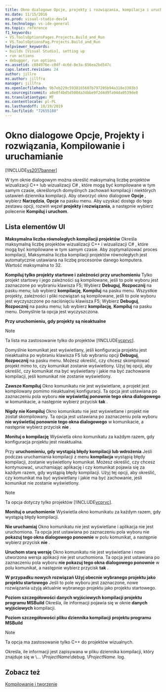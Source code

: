 ```yaml
---
title: Okno dialogowe Opcje, projekty i rozwiązania, kompilacja i uruchomienie | Microsoft Docs
ms.date: 11/15/2016
ms.prod: visual-studio-dev14
ms.technology: vs-ide-general
ms.topic: reference
f1_keywords:
- VS.ToolsOptionsPages.Projects.Build_and_Run
- VS.ToolsOptionsPag.Projects.Build_and_Run
helpviewer_keywords:
- builds [Visual Studio], setting up
- run actions
- debugger, run options
ms.assetid: c884976e-c0df-4c6d-8e3a-856ea2bd547c
caps.latest.revision: 24
author: jillre
ms.author: jillfra
manager: jillfra
ms.openlocfilehash: 9b7eb229c5938165607b797205b94a318e3303b3
ms.sourcegitcommit: a8e8f4bd5d508da34bbe9f2d4d9fa94da0539de0
ms.translationtype: MT
ms.contentlocale: pl-PL
ms.lasthandoff: 10/19/2019
ms.locfileid: "72655188"
---
```

# <a name="options-dialog-box--projects-and-solutions-build-and-run"></a>Okno dialogowe Opcje, Projekty i rozwiązania, Kompilowanie i uruchamianie
[!INCLUDE[vs2017banner](../../includes/vs2017banner.md)]

W tym oknie dialogowym można określić maksymalną liczbę projektów wizualizacji C++ lub wizualizacji C# , które mogą być kompilowane w tym samym czasie, określonych domyślnych zachowań kompilacji i niektórych ustawień dziennika kompilacji. Aby otworzyć okno dialogowe **Opcje** , wybierz **Narzędzia**, **Opcje** na pasku menu. Aby uzyskać dostęp do tego zestawu opcji, rozwiń węzeł **projekty i rozwiązania**, a następnie wybierz polecenie **Kompiluj i uruchom**.

## <a name="uielement-list"></a>Lista elementów UI
 **Maksymalna liczba równoległych kompilacji projektów** Określa maksymalną liczbę projektów wizualizacji C++ i wizualizacji C# , które mogą być kompilowane w tym samym czasie. Aby zoptymalizować proces kompilacji, Maksymalna liczba kompilacji projektów równoległych jest automatycznie ustawiana na liczbę procesorów danego komputera. Wartość maksymalna to 32.

 **Kompiluj tylko projekty startowe i zależności przy uruchomieniu** Tylko projekt startowy i jego zależności są kompilowane, jeśli to pole wyboru jest zaznaczone po wybraniu klawisza F5; Wybierz **Debuguj**, **Rozpocznij** na pasku menu; lub wybierz **kompilację**, **Kompiluj** na pasku menu. Wszystkie projekty, zależności i pliki rozwiązań są kompilowane, jeśli to pole wyboru jest wyczyszczone po naciśnięciu klawisza F5; Wybierz **Debuguj**, **Rozpocznij** na pasku menu; lub wybierz **kompilację**, **Kompiluj** na pasku menu. Domyślnie ta opcja jest wyczyszczona.

 **Przy uruchomieniu, gdy projekty są nieaktualne**
 > [!NOTE]
> Ta lista ma zastosowanie tylko do projektów [!INCLUDE[vcprvc](../../includes/vcprvc-md.md)].

 Domyślnie komunikat jest wyświetlany, jeśli konfiguracja projektu jest nieaktualna po wybraniu klawisza F5 lub wybraniu opcji **Debuguj**, **Rozpocznij** na pasku menu. Możesz określić, czy chcesz skompilować projekt mimo to, czy komunikat zostanie wyświetlony. Użyj tej opcji, aby określić, czy komunikat ma być wyświetlany i jakie ma być zachowanie kompilacji, jeśli komunikat nie zostanie wyświetlony.

 **Zawsze Kompiluj** Okno komunikatu nie jest wyświetlane, a projekt jest kompilowany pomimo nieaktualnej konfiguracji. Ta opcja jest ustawiana po zaznaczeniu pola wyboru **nie wyświetlaj ponownie tego okna dialogowego** w komunikacie, a następnie wybierz przycisk **tak** .

 **Nigdy nie Kompiluj** Okno komunikatu nie jest wyświetlane i projekt nie został skompilowany. Ta opcja jest ustawiana po zaznaczeniu pola wyboru **nie wyświetlaj ponownie tego okna dialogowego** w komunikacie, a następnie wybierz przycisk **nie** .

 **Monituj o kompilację** Wyświetla okno komunikatu za każdym razem, gdy konfiguracja projektu jest nieaktualna.

 Przy **uruchomieniu, gdy wystąpią błędy kompilacji lub wdrożenia** Jeśli podczas uruchamiania kompilacji z menu **kompilacja** wystąpią błędy kompilacji, zostanie wyświetlony komunikat. Możesz określić, czy chcesz kontynuować, uruchamiając aplikację i czy komunikat pojawia się za każdym razem, gdy wystąpią błędy kompilacji. Użyj tej opcji, aby określić, czy komunikat ma być wyświetlany i jakie ma być zachowanie, jeśli komunikat nie zostanie wyświetlony.

> [!NOTE]
> Ta opcja dotyczy tylko projektów [!INCLUDE[vcprvc](../../includes/vcprvc-md.md)].

 **Monituj o uruchomienie** Wyświetla okno komunikatu za każdym razem, gdy wystąpią błędy kompilacji.

 **Nie uruchamiaj** Okno komunikatu nie jest wyświetlane i aplikacja nie jest uruchomiona. Ta opcja jest ustawiana po zaznaczeniu pola wyboru nie **pokazuj tego okna dialogowego ponownie** w polu komunikat, a następnie wybierz przycisk **nie** .

 **Uruchom starą wersję** Okno komunikatu nie jest wyświetlane i nowo utworzona wersja aplikacji nie jest uruchomiona. Ta opcja jest ustawiana po zaznaczeniu pola wyboru **nie pokazuj tego okna dialogowego ponownie** w polu komunikat, a następnie wybierz przycisk **tak** .

 **W przypadku nowych rozwiązań Użyj obecnie wybranego projektu jako projektu startowego** Jeśli to pole wyboru jest zaznaczone, nowe rozwiązania użyją aktualnie wybranego projektu jako projektu startowego.

 **Poziom szczegółowości danych wyjściowych kompilacji projektu programu MSBuild** Określa, ile informacji pojawia się w oknie **danych wyjściowych** kompilacji.

 **Poziom szczegółowości pliku dziennika kompilacji projektu programu MSBuild**
 > [!NOTE]
> Ta opcja ma zastosowanie tylko C++ do projektów wizualnych.

 Określa, ile informacji jest zapisywana w pliku dziennika kompilacji, który znajduje się w \\... \\*ProjectName*\debug. \\*ProjectName*. log.

## <a name="see-also"></a>Zobacz też
 [Kompilowanie i tworzenie](../../ide/compiling-and-building-in-visual-studio.md)
